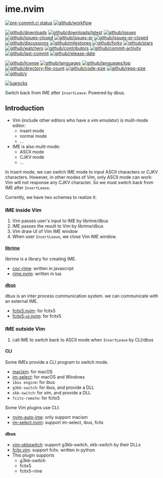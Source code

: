 # ime.nvim

[![pre-commit.ci status](https://results.pre-commit.ci/badge/github/Freed-Wu/ime.nvim/main.svg)](https://results.pre-commit.ci/latest/github/Freed-Wu/ime.nvim/main)
[![github/workflow](https://github.com/Freed-Wu/ime.nvim/actions/workflows/main.yml/badge.svg)](https://github.com/Freed-Wu/ime.nvim/actions)

[![github/downloads](https://shields.io/github/downloads/Freed-Wu/ime.nvim/total)](https://github.com/Freed-Wu/ime.nvim/releases)
[![github/downloads/latest](https://shields.io/github/downloads/Freed-Wu/ime.nvim/latest/total)](https://github.com/Freed-Wu/ime.nvim/releases/latest)
[![github/issues](https://shields.io/github/issues/Freed-Wu/ime.nvim)](https://github.com/Freed-Wu/ime.nvim/issues)
[![github/issues-closed](https://shields.io/github/issues-closed/Freed-Wu/ime.nvim)](https://github.com/Freed-Wu/ime.nvim/issues?q=is%3Aissue+is%3Aclosed)
[![github/issues-pr](https://shields.io/github/issues-pr/Freed-Wu/ime.nvim)](https://github.com/Freed-Wu/ime.nvim/pulls)
[![github/issues-pr-closed](https://shields.io/github/issues-pr-closed/Freed-Wu/ime.nvim)](https://github.com/Freed-Wu/ime.nvim/pulls?q=is%3Apr+is%3Aclosed)
[![github/discussions](https://shields.io/github/discussions/Freed-Wu/ime.nvim)](https://github.com/Freed-Wu/ime.nvim/discussions)
[![github/milestones](https://shields.io/github/milestones/all/Freed-Wu/ime.nvim)](https://github.com/Freed-Wu/ime.nvim/milestones)
[![github/forks](https://shields.io/github/forks/Freed-Wu/ime.nvim)](https://github.com/Freed-Wu/ime.nvim/network/members)
[![github/stars](https://shields.io/github/stars/Freed-Wu/ime.nvim)](https://github.com/Freed-Wu/ime.nvim/stargazers)
[![github/watchers](https://shields.io/github/watchers/Freed-Wu/ime.nvim)](https://github.com/Freed-Wu/ime.nvim/watchers)
[![github/contributors](https://shields.io/github/contributors/Freed-Wu/ime.nvim)](https://github.com/Freed-Wu/ime.nvim/graphs/contributors)
[![github/commit-activity](https://shields.io/github/commit-activity/w/Freed-Wu/ime.nvim)](https://github.com/Freed-Wu/ime.nvim/graphs/commit-activity)
[![github/last-commit](https://shields.io/github/last-commit/Freed-Wu/ime.nvim)](https://github.com/Freed-Wu/ime.nvim/commits)
[![github/release-date](https://shields.io/github/release-date/Freed-Wu/ime.nvim)](https://github.com/Freed-Wu/ime.nvim/releases/latest)

[![github/license](https://shields.io/github/license/Freed-Wu/ime.nvim)](https://github.com/Freed-Wu/ime.nvim/blob/main/LICENSE)
[![github/languages](https://shields.io/github/languages/count/Freed-Wu/ime.nvim)](https://github.com/Freed-Wu/ime.nvim)
[![github/languages/top](https://shields.io/github/languages/top/Freed-Wu/ime.nvim)](https://github.com/Freed-Wu/ime.nvim)
[![github/directory-file-count](https://shields.io/github/directory-file-count/Freed-Wu/ime.nvim)](https://github.com/Freed-Wu/ime.nvim)
[![github/code-size](https://shields.io/github/languages/code-size/Freed-Wu/ime.nvim)](https://github.com/Freed-Wu/ime.nvim)
[![github/repo-size](https://shields.io/github/repo-size/Freed-Wu/ime.nvim)](https://github.com/Freed-Wu/ime.nvim)
[![github/v](https://shields.io/github/v/release/Freed-Wu/ime.nvim)](https://github.com/Freed-Wu/ime.nvim)

[![luarocks](https://img.shields.io/luarocks/v/Freed-Wu/ime.nvim)](https://luarocks.org/modules/Freed-Wu/ime.nvim)

Switch back from IME after `InsertLeave`. Powered by dbus.

## Introduction

- Vim (include other editors who have a vim emulator) is mulit-mode editor:
  - insert mode
  - normal mode
  - ...
- IME is also mulit-mode:
  - ASCII mode
  - CJKV mode
  - ...

In insert mode, we can switch IME mode to input ASCII characters or CJKV
characters. However, in other modes of Vim, only ASCII mode can work: Vim will
not response any CJKV character. So we must switch back from IME after
`InsertLeave`.

Currently, we have two schemes to realize it:

### IME inside Vim

1. Vim passes user's input to IME by librime/dbus
2. IME passes the result to Vim by librime/dbus
3. Vim draw UI of Vim IME window
4. When user `InsertLeave`, we close Vim IME window.

#### [librime](https://github.com/rime/librime)

librime is a library for creating IME.

- [coc-rime](https://github.com/tonyfettes/coc-rime): written in javascript
- [rime.nvim](https://github.com/Freed-Wu/rime.nvim): written in lua

#### [dbus](https://dbus.freedesktop.org/)

dbus is an inter process communication system. we can communicate with an
external IME.

- [fcitx5.nvim](https://github.com/tonyfettes/fcitx5.nvim): for fcitx5
- [fcitx5-ui.nvim](https://github.com/black-desk/fcitx5-ui.nvim): for fcitx5

### IME outside Vim

1. call IME to switch back to ASCII mode when `InsertLeave` by CLI/dbus

#### CLI

Some IMEs provide a CLI program to switch mode.

- [macism](https://github.com/laishulu/macism): for macOS
- [im-select](https://github.com/daipeihust/im-select): for macOS and Windows
- `ibus engine`: for ibus
- `g3kb-switch`: for ibus, and provide a DLL
- `xkb-switch`: for xim, and provide a DLL
- `fcitx-remote`: for fcitx5

Some Vim plugins use CLI:

- [nvim-auto-ime](https://github.com/crispgm/nvim-auto-ime): only support macism
- [im-select.nvim](https://github.com/keaising/im-select.nvim): support
  im-select, ibus, fcitx

#### dbus

- [vim-xkbswitch](https://github.com/lyokha/vim-xkbswitch): support g3kb-switch,
  xkb-switch by their DLLs
- [fcitx.vim](https://github.com/lilydjwg/fcitx.vim): support fcitx. written in
  python
- This plugin supports
  - g3kb-switch
  - fcitx5
  - fcitx5-rime
